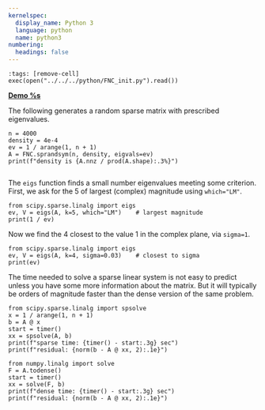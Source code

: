```yaml
---
kernelspec:
  display_name: Python 3
  language: python
  name: python3
numbering:
  headings: false
---
```

```{code-cell}
:tags: [remove-cell]
exec(open("../../../python/FNC_init.py").read())
```
[**Demo %s**](#demo-structure-linalg)


The following generates a random sparse matrix with prescribed eigenvalues.

```{code-cell}
n = 4000
density = 4e-4
ev = 1 / arange(1, n + 1)
A = FNC.sprandsym(n, density, eigvals=ev)
print(f"density is {A.nnz / prod(A.shape):.3%}")
```

```{index} ! Python; eigs
```

The `eigs` function finds a small number eigenvalues meeting some criterion. First, we ask for the 5 of largest (complex) magnitude using `which="LM"`.

```{code-cell}
from scipy.sparse.linalg import eigs
ev, V = eigs(A, k=5, which="LM")    # largest magnitude
print(1 / ev)
```

Now we find the 4 closest to the value 1 in the complex plane, via `sigma=1`.

```{code-cell}
from scipy.sparse.linalg import eigs
ev, V = eigs(A, k=4, sigma=0.03)    # closest to sigma
print(ev)
```

The time needed to solve a sparse linear system is not easy to predict unless you have some more information about the matrix. But it will typically be orders of magnitude faster than the dense version of the same problem.

```{code-cell}
from scipy.sparse.linalg import spsolve
x = 1 / arange(1, n + 1)
b = A @ x
start = timer()
xx = spsolve(A, b)
print(f"sparse time: {timer() - start:.3g} sec")
print(f"residual: {norm(b - A @ xx, 2):.1e}")
```

```{code-cell}
from numpy.linalg import solve
F = A.todense()
start = timer()
xx = solve(F, b)
print(f"dense time: {timer() - start:.3g} sec")
print(f"residual: {norm(b - A @ xx, 2):.1e}")
```
